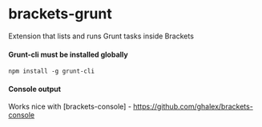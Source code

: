 brackets-grunt
==============

Extension that lists and runs Grunt tasks inside Brackets


#### Grunt-cli must be installed globally 

```
npm install -g grunt-cli
```

#### Console output

Works nice with [brackets-console] - https://github.com/ghalex/brackets-console

